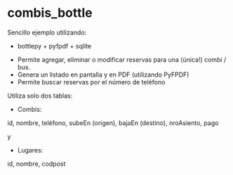 # combis_bottle

Sencillo ejemplo utilizando:
 
 * bottlepy + pyfpdf + sqlite

- Permite agregar, eliminar o modificar reservas para una (única!) combi / bus. 
- Genera un listado en pantalla y en PDF (utilizando PyFPDF)
- Permite buscar reservas por el número de teléfono 

Utiliza solo dos tablas:

- Combis:

 id, nombre, teléfono, subeEn (origen), bajaEn (destino), nroAsiento, pago

y 

- Lugares:

 id, nombre, codpost


